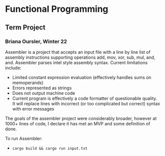 # Functional Programming
## Term Project
### Briana Oursler, Winter 22

Assembler is a project that accepts an input file with a line by line list of assembly instructions supporting operations add, mov, xor, sub, mul, and, and. Assembler parses intel style assembly syntax. Current limitations include:
 - Limited constant expression evaluation (effectively handles sums on memoperands)
 - Errors represented as strings
 - Does not output machine code
 - Current program is effectively a code formatter of questionable quality. It will replace lines with incorrect (or too complicated but correct) syntax with error messages
 
 The goals of the assembler project were considerably broader, however at 1000+ lines of code, I declare it has met an MVP and some definition of done.
 
 To run Assembler: 
  - `cargo build && cargo run input.txt`
   
